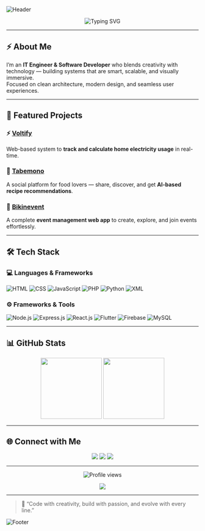 <!-- Cyberpunk Header -->
![Header](https://capsule-render.vercel.app/api?type=waving&color=0:6a00ff,100:00eaff&height=230&section=header&text=%20Abidzar%20Sabil%20Handoyo%20|%20Code%20Architect%20&fontSize=28&fontColor=ffffff&animation=fadeIn)

<p align="center">
  <img src="https://readme-typing-svg.demolab.com?font=Orbitron&size=24&pause=1000&color=00EFFF&center=true&vCenter=true&width=700&lines=Code+Artist+%26+System+Crafter;Building+Voltify,+CookShare,+and+Bikinevent;Tech+and+Creativity+are+My+Playground" alt="Typing SVG" />
</p>

---

## ⚡ About Me
I’m an **IT Engineer & Software Developer** who blends creativity with technology — building systems that are smart, scalable, and visually immersive.  
Focused on clean architecture, modern design, and seamless user experiences.

---

## 🚀 Featured Projects

### ⚡ [Voltify](https://github.com/eufroshine/Voltify)
Web-based system to **track and calculate home electricity usage** in real-time.

### 🍳 [Tabemono](https://github.com/alvinalfandy/TabemonoApp)
A social platform for food lovers — share, discover, and get **AI-based recipe recommendations**.

### 🎉 [Bikinevent](https://github.com/eufroshine/Bikinevent)
A complete **event management web app** to create, explore, and join events effortlessly.

---

## 🛠️ Tech Stack

### 💻 Languages & Frameworks
![HTML](https://img.shields.io/badge/HTML5-E34F26?style=for-the-badge&logo=html5&logoColor=white)
![CSS](https://img.shields.io/badge/CSS3-1572B6?style=for-the-badge&logo=css3&logoColor=white)
![JavaScript](https://img.shields.io/badge/JavaScript-F7DF1E?style=for-the-badge&logo=javascript&logoColor=black)
![PHP](https://img.shields.io/badge/PHP-777BB4?style=for-the-badge&logo=php&logoColor=white)
![Python](https://img.shields.io/badge/Python-3776AB?style=for-the-badge&logo=python&logoColor=white)
![XML](https://img.shields.io/badge/XML-FF6600?style=for-the-badge&logo=xml&logoColor=white)

### ⚙️ Frameworks & Tools
![Node.js](https://img.shields.io/badge/Node.js-339933?style=for-the-badge&logo=node.js&logoColor=white)
![Express.js](https://img.shields.io/badge/Express.js-000000?style=for-the-badge&logo=express&logoColor=white)
![React.js](https://img.shields.io/badge/React-61DAFB?style=for-the-badge&logo=react&logoColor=black)
![Flutter](https://img.shields.io/badge/Flutter-02569B?style=for-the-badge&logo=flutter&logoColor=white)
![Firebase](https://img.shields.io/badge/Firebase-FFCA28?style=for-the-badge&logo=firebase&logoColor=black)
![MySQL](https://img.shields.io/badge/MySQL-4479A1?style=for-the-badge&logo=mysql&logoColor=white)

---

## 📊 GitHub Stats
<p align="center">
  <img src="https://github-readme-stats.vercel.app/api?username=eufroshine&show_icons=true&theme=tokyonight&hide_border=true" height="160" />
  <img src="https://github-readme-stats.vercel.app/api/top-langs/?username=eufroshine&layout=compact&theme=tokyonight&hide_border=true" height="160" />
</p>

---

## 🌐 Connect with Me
<p align="center">
  <a href="https://www.instagram.com/abdzrsbil_/" target="_blank"><img src="https://img.shields.io/badge/Instagram-E4405F?style=for-the-badge&logo=instagram&logoColor=white"/></a>
  <a href="mailto:abidzarsabil05@gmail.com"><img src="https://img.shields.io/badge/Email-D14836?style=for-the-badge&logo=gmail&logoColor=white"/></a>
  <a href="https://www.linkedin.com/in/abidzar-sabil-21a406305/" target="_blank"><img src="https://img.shields.io/badge/LinkedIn-0077B5?style=for-the-badge&logo=linkedin&logoColor=white"/></a>
</p>

---

<p align="center">
  <img src="https://komarev.com/ghpvc/?username=eufroshine&color=00eaff&style=for-the-badge" alt="Profile views"/>
</p>

<p align="center">
  <img src="https://github-profile-trophy.vercel.app/?username=eufroshine&theme=onestar&no-frame=true&margin-w=15&margin-h=15" />
</p>

---

> 💬 “Code with creativity, build with passion, and evolve with every line.”

![Footer](https://capsule-render.vercel.app/api?type=waving&color=0:00eaff,100:6a00ff&height=120&section=footer)
